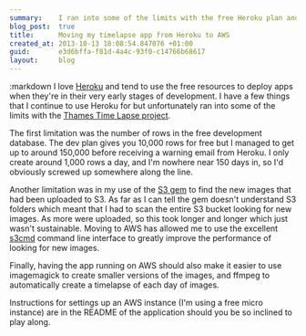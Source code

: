 ```yaml
---
summary:    I ran into some of the limits with the free Heroku plan and moved the app to AWS
blog_post:  true
title:      Moving my timelapse app from Heroku to AWS
created_at: 2013-10-13 18:08:54.847076 +01:00
guid:       e3d6bffa-f81d-4a4c-93f0-c14766b68617
layout:     blog
---
```

:markdown
  I love [Heroku](https://www.heroku.com/) and tend to use the free resources to deploy apps when they're in their very early stages of development. I have a few things that I continue to use Heroku for but unfortunately ran into some of the limits with the [Thames Time Lapse project](https://github.com/chrisroos/thames-time-lapse).

  The first limitation was the number of rows in the free development database. The dev plan gives you 10,000 rows for free but I managed to get up to around 150,000 before receiving a warning email from Heroku. I only create around 1,000 rows a day, and I'm nowhere near 150 days in, so I'd obviously screwed up somewhere along the line.

  Another limitation was in my use of the [S3 gem](http://rubygems.org/gems/s3) to find the new images that had been uploaded to S3. As far as I can tell the gem doesn't understand S3 folders which meant that I had to scan the entire S3 bucket looking for new images. As more were uploaded, so this took longer and longer which just wasn't sustainable. Moving to AWS has allowed me to use the excellent [s3cmd](http://s3tools.org/s3cmd) command line interface to greatly improve the performance of looking for new images.

  Finally, having the app running on AWS should also make it easier to use imagemagick to create smaller versions of the images, and ffmpeg to automatically create a timelapse of each day of images.

  Instructions for settings up an AWS instance (I'm using a free micro instance) are in the README of the application should you be so inclined to play along.
